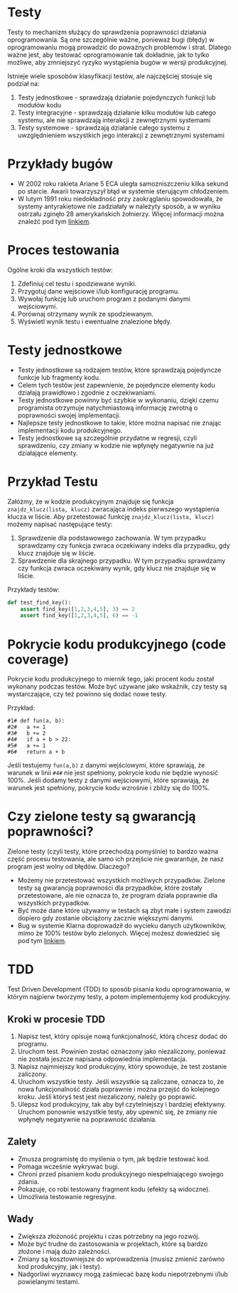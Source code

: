 # Testy

Testy to mechanizm służący do sprawdzenia poprawności działania oprogramowania. Są one szczególnie ważne, ponieważ bugi (błędy) w oprogramowaniu mogą prowadzić do poważnych problemów i strat. Dlatego ważne jest, aby testować oprogramowanie tak dokładnie, jak to tylko możliwe, aby zmniejszyć ryzyko wystąpienia bugów w wersji produkcyjnej.

Istnieje wiele sposobów klasyfikacji testów, ale najczęściej stosuje się podział na:

1. Testy jednostkowe - sprawdzają działanie pojedynczych funkcji lub modułów kodu
2. Testy integracyjne - sprawdzają działanie kilku modułów lub całego systemu, ale nie sprawdzają interakcji z zewnętrznymi systemami
3. Testy systemowe - sprawdzają działanie całego systemu z uwzględnieniem wszystkich jego interakcji z zewnętrznymi systemami

# Przykłady bugów

* W 2002 roku rakieta Ariane 5 ECA uległa samozniszczeniu kilka sekund po starcie. Awarii towarzyszył błąd w systemie sterującym chłodzeniem.
* W lutym 1991 roku niedokładność przy zaokrąglaniu spowodowała, że systemy antyrakietowe nie zadziałały w należyty sposób, a w wyniku ostrzału zginęło 28 amerykańskich żołnierzy. Więcej informacji można znaleźć pod tym <a href="https://www-users.cse.umn.edu/~arnold/455.f96/disasters.html">linkiem</a>.

# Proces testowania

Ogólne kroki dla wszystkich testów:

1. Zdefiniuj cel testu i spodziewane wyniki.
1. Przygotuj dane wejściowe i/lub konfigurację programu.
1. Wywołaj funkcję lub uruchom program z podanymi danymi wejściowymi.
1. Porównaj otrzymany wynik ze spodziewanym.
1. Wyświetl wynik testu i ewentualne znalezione błędy.

# Testy jednostkowe

* Testy jednostkowe są rodzajem testów, które sprawdzają pojedyncze funkcje lub fragmenty kodu.
* Celem tych testów jest zapewnienie, że pojedyncze elementy kodu działają prawidłowo i zgodnie z oczekiwaniami.
* Testy jednostkowe powinny być szybkie w wykonaniu, dzięki czemu programista otrzymuje natychmiastową informację zwrotną o poprawności swojej implementacji.
* Najlepsze testy jednostkowe to takie, które można napisać nie znając implementacji kodu produkcyjnego.
* Testy jednostkowe są szczególnie przydatne w regresji, czyli sprawdzeniu, czy zmiany w kodzie nie wpłynęły negatywnie na już działające elementy.

# Przykład Testu

Załóżmy, że w kodzie produkcyjnym znajduje się funkcja `znajdz_klucz(lista, klucz)` zwracająca indeks pierwszego wystąpienia klucza w liście.
Aby przetestować funkcję `znajdz_klucz(lista, klucz)` możemy napisać następujące testy:

1. Sprawdzenie dla podstawowego zachowania. W tym przypadku sprawdzamy czy funkcja zwraca oczekiwany indeks dla przypadku, gdy klucz znajduje się w liście.
1. Sprawdzenie dla skrajnego przypadku. W tym przypadku sprawdzamy czy funkcja zwraca oczekiwany wynik, gdy klucz nie znajduje się w liście.

Przykłady testów:

```python
def test_find_key():
    assert find_key([1,2,3,4,5], 3) == 2
    assert find_key([1,2,3,4,5], 6) == -1
```

# Pokrycie kodu produkcyjnego (code coverage)

Pokrycie kodu produkcyjnego to miernik tego, jaki procent kodu został wykonany podczas testów. Może być używane jako wskaźnik, czy testy są wystarczające, czy też powinno się dodać nowe testy.

Przykład:

```
#1# def fun(a, b):
#2#   a += 1
#3#   b += 2
#4#   if a + b > 22:
#5#   a += 1
#6#   return a + b
```

Jeśli testujemy `fun(a,b)` z danymi wejściowymi, które sprawiają, że warunek w linii `#4#` nie jest spełniony, pokrycie kodu nie będzie wynosić 100%. Jeśli dodamy testy z danymi wejściowymi, które sprawiają, że warunek jest spełniony, pokrycie kodu wzrośnie i zbliży się do 100%.

# Czy zielone testy są gwarancją poprawności?

Zielone testy (czyli testy, które przechodzą pomyślnie) to bardzo ważna część procesu testowania, ale samo ich przejście nie gwarantuje, że nasz program jest wolny od błędów. Dlaczego?

* Możemy nie przetestować wszystkich możliwych przypadków. Zielone testy są gwarancją poprawności dla przypadków, które zostały przetestowane, ale nie oznacza to, że program działa poprawnie dla wszystkich przypadków.
* Być może dane które używamy w testach są zbyt małe i system zawodzi dopiero gdy zostanie obciążony zacznie większymi danymi.
* Bug w systemie Klarna doprowadził do wycieku danych użytkowników, mimo że 100% testów było zielonych. Więcej możesz dowiedzieć się pod tym <a href="https://www.klarna.com/se/blogg/detailed-incident-report-incorrect-cache-configuration-leading-to-klarna-app-exposing-personal-information/">linkiem</a>.

# TDD 

Test Driven Development (TDD) to sposób pisania kodu oprogramowania, w którym najpierw tworzymy testy, a potem implementujemy kod produkcyjny.

## Kroki w procesie TDD

1. Napisz test, który opisuje nową funkcjonalność, którą chcesz dodać do programu.
1. Uruchom test. Powinien zostać oznaczony jako niezaliczony, ponieważ nie została jeszcze napisana odpowiednia implementacja.
1. Napisz najmniejszy kod produkcyjny, który spowoduje, że test zostanie zaliczony.
1. Uruchom wszystkie testy. Jeśli wszystkie są zaliczane, oznacza to, że nowa funkcjonalność działa poprawnie i można przejść do kolejnego kroku. Jeśli któryś test jest niezaliczony, należy go poprawić.
1. Ulepsz kod produkcyjny, tak aby był czytelniejszy i bardziej efektywny. Uruchom ponownie wszystkie testy, aby upewnić się, że zmiany nie wpłynęły negatywnie na poprawność działania.

## Zalety

* Zmusza programistę do myślenia o tym, jak będzie testować kod.
* Pomaga wcześnie wykrywać bugi.
* Chroni przed pisaniem kodu produkcyjnego niespełniającego swojego zdania.
* Pokazuje, co robi testowany fragment kodu (efekty są widoczne).
* Umożliwia testowanie regresyjne.

## Wady

* Zwiększa złożoność projektu i czas potrzebny na jego rozwój.
* Może być trudne do zastosowania w projektach, które są bardzo złożone i mają dużo zależności.
* Zmiany są kosztowniejsze do wprowadzenia (musisz zmienić zarówno kod produkcyjny, jak i testy).
* Nadgorliwi wyznawcy mogą zaśmiecać bazę kodu niepotrzebnymi i/lub powielanymi testami.
